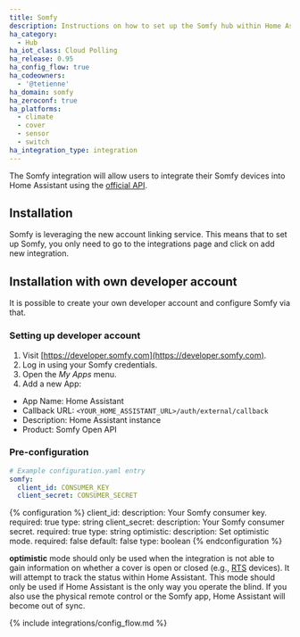 ```yaml
---
title: Somfy
description: Instructions on how to set up the Somfy hub within Home Assistant.
ha_category:
  - Hub
ha_iot_class: Cloud Polling
ha_release: 0.95
ha_config_flow: true
ha_codeowners:
  - '@tetienne'
ha_domain: somfy
ha_zeroconf: true
ha_platforms:
  - climate
  - cover
  - sensor
  - switch
ha_integration_type: integration
---
```


The Somfy integration will allow users to integrate their Somfy devices into Home Assistant using the [official API](https://developer.somfy.com/somfy-open-api/apis).

## Installation

Somfy is leveraging the new account linking service. This means that to set up Somfy, you only need to go to the integrations page and click on add new integration.

<lite-youtube videoid="y0SECWUVR-M" videotitle="New OAuth2 account linking service"></lite-youtube>

## Installation with own developer account

It is possible to create your own developer account and configure Somfy via that.

### Setting up developer account

1. Visit [https://developer.somfy.com](https://developer.somfy.com).
2. Log in using your Somfy credentials.
3. Open the _My Apps_ menu.
4. Add a new App:

- App Name: Home Assistant
- Callback URL: `<YOUR_HOME_ASSISTANT_URL>/auth/external/callback`
- Description: Home Assistant instance
- Product: Somfy Open API

### Pre-configuration

```yaml
# Example configuration.yaml entry
somfy:
  client_id: CONSUMER_KEY
  client_secret: CONSUMER_SECRET
```

{% configuration %}
client_id:
  description: Your Somfy consumer key.
  required: true
  type: string
client_secret:
  description: Your Somfy consumer secret.
  required: true
  type: string
optimistic:
  description: Set optimistic mode.
  required: false
  default: false
  type: boolean
{% endconfiguration %}

**optimistic** mode should only be used when the integration is not able to gain information on whether a cover is open or closed (e.g., [RTS](https://www.somfysystems.com/en-us/discover-somfy/technology/radio-technology-somfy) devices). It will attempt to track the status within Home Assistant. This mode should only be used if Home Assistant is the only way you operate the blind. If you also use the physical remote control or the Somfy app, Home Assistant will become out of sync.

{% include integrations/config_flow.md %}
